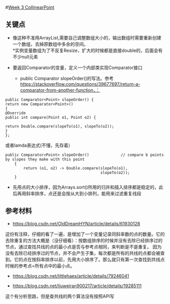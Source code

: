 #[Week 3 CollinearPoint](http://coursera.cs.princeton.edu/algs4/assignments/collinear.html)

## 关键点

* 像这种不准用ArrayList,需要自己调整数组大小的，输出数组时需要重新创建一个数组，去掉原数组中多余的空间。  
  *实例变量数组为了不反复Resize，扩大的时候都是直接double的，后面会有不少null元素  
  
* 要返回Comparator的变量，定义一个内部类实现Comparator接口 
  * public Comparator<Point> slopeOrder()的写法。参考 https://stackoverflow.com/questions/39677697/return-a-comparator-from-another-function，：
  
```
public Comparator<Point> slopeOrder() {
return new Comparator<Point>() 
{
@Override
public int compare(Point o1, Point o2) {

return Double.compare(slopeTo(o1), slopeTo(o2));
}
};
```

或者lamda表达式(不懂，先存着）

```
public Comparator<Point> slopeOrder()              // compare b points by slopes they make with this point
    {
        return (o1, o2) -> Double.compare(slopeTo(o1),
                                          slopeTo(o2));
    }
```

* 先用点的大小排序，因为Arrays.sort()所用的归并和插入排序都是稳定的，此后再用斜率排序，点还是会按从大到小排列，能用来过滤重复线段

## 参考材料

* https://blog.csdn.net/OldDreamHYN/article/details/61930128 

这份有注释，仔细的看了一遍，是增加了一个变量记录同斜率数的点的数量。它的去除重复的方法大概是（没仔细看）：按数组排序的时候并没有去除已经排序过的节点，通过查找共线的点的最小点是否与参考点相同，来判断是不是重复。
因为没有去除已经排序过的节点，并不会产生子集，每次都是所有的共线的点都会被查到。它的点在按斜率排序以前，先用大小排序了。那么就只有第一次查找到共线点时候的参考点=所有点中的最小点。

* https://blog.csdn.net/littlehaes/article/details/79246041

* https://blog.csdn.net/liuweiran900217/article/details/19285111

这个有分析思路，但是查共线的两个算法没有按照API写

